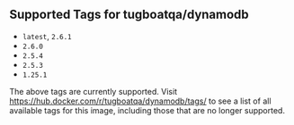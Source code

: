 ## Supported Tags for tugboatqa/dynamodb

* `latest`, `2.6.1`
* `2.6.0`
* `2.5.4`
* `2.5.3`
* `1.25.1`

The above tags are currently supported. Visit https://hub.docker.com/r/tugboatqa/dynamodb/tags/ to see a list of all available tags for this image, including those that are no longer supported.
